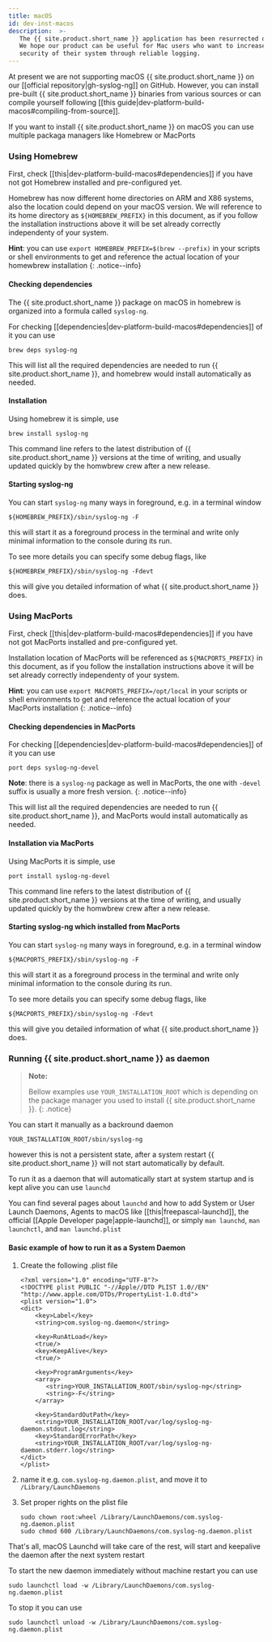 ```yaml
---
title: macOS
id: dev-inst-macos
description:  >-
   The {{ site.product.short_name }} application has been resurrected on macOS by our developer team.
   We hope our product can be useful for Mac users who want to increase the
   security of their system through reliable logging.
---
```


At present we are not supporting macOS {{ site.product.short_name }} on our [[official repository|gh-syslog-ng]] on GitHub. However, you can install pre-built {{ site.product.short_name }} binaries from various sources or can compile yourself following [[this guide|dev-platform-build-macos#compiling-from-source]].

If you want to install {{ site.product.short_name }} on macOS you can use multiple packaga managers like Homebrew or MacPorts

### Using Homebrew

First, check [[this|dev-platform-build-macos#dependencies]] if you have not got Homebrew installed and pre-configured yet.

Homebrew has now different home directories on ARM and X86 systems, also the location could depend on your macOS version. We will reference to its home directory as `${HOMEBREW_PREFIX}` in this document, as if you follow the installation instructions above it will be set already correctly independenty of your system.

**Hint**: you can use `export HOMEBREW_PREFIX=$(brew --prefix)` in your scripts or shell environments to get and reference the actual location of your homewbrew installation
{: .notice--info}

#### Checking dependencies

The {{ site.product.short_name }} package on macOS in homebrew is organized into a formula called `syslog-ng`.

For checking [[dependencies|dev-platform-build-macos#dependencies]] of it you can use

```shell
brew deps syslog-ng
```

This will list all the required dependencies are needed to run {{ site.product.short_name }}, and homebrew would install automatically as needed.

#### Installation

Using homebrew it is simple, use

```shell
brew install syslog-ng
```

This command line refers to the latest distribution of {{ site.product.short_name }} versions at the time of writing, and usually updated quickly by the homwbrew crew after a new release.

#### Starting syslog-ng

You can start `syslog-ng` many ways in foreground, e.g. in a terminal window

```shell
${HOMEBREW_PREFIX}/sbin/syslog-ng -F
```

this will start it as a foreground process in the terminal and write only minimal information to the console during its run.

To see more details you can specify some debug flags, like

```shell
${HOMEBREW_PREFIX}/sbin/syslog-ng -Fdevt
```

this will give you detailed information of what {{ site.product.short_name }} does.

### Using MacPorts

First, check [[this|dev-platform-build-macos#dependencies]] if you have not got MacPorts installed and pre-configured yet.

Installation location of MacPorts will be referenced as `${MACPORTS_PREFIX}` in this document, as if you follow the installation instructions above it will be set already correctly independenty of your system.

**Hint**: you can use `export MACPORTS_PREFIX=/opt/local` in your scripts or shell environments to get and reference the actual location of your MacPorts installation
{: .notice--info}

#### Checking dependencies in MacPorts

For checking [[dependencies|dev-platform-build-macos#dependencies]] of it you can use

```shell
port deps syslog-ng-devel
```

**Note**: there is a `syslog-ng` package as well in MacPorts, the one with `-devel` suffix is usually a more fresh version.
{: .notice--info}

This will list all the required dependencies are needed to run {{ site.product.short_name }}, and MacPorts would install automatically as needed.

#### Installation via MacPorts

Using MacPorts it is simple, use

```shell
port install syslog-ng-devel
```

This command line refers to the latest distribution of {{ site.product.short_name }} versions at the time of writing, and usually updated quickly by the homwbrew crew after a new release.

#### Starting syslog-ng which installed from MacPorts

You can start `syslog-ng` many ways in foreground, e.g. in a terminal window

```shell
${MACPORTS_PREFIX}/sbin/syslog-ng -F
```

this will start it as a foreground process in the terminal and write only minimal information to the console during its run.

To see more details you can specify some debug flags, like

```shell
${MACPORTS_PREFIX}/sbin/syslog-ng -Fdevt
```

this will give you detailed information of what {{ site.product.short_name }} does.

### Running {{ site.product.short_name }} as daemon

> **Note:**
>
> Bellow examples use `YOUR_INSTALLATION_ROOT` which is depending on the package manager you used to install {{ site.product.short_name }}.
{: .notice}

You can start it manually as a backround daemon

```shell
YOUR_INSTALLATION_ROOT/sbin/syslog-ng
```

however this is not a persistent state, after a system restart {{ site.product.short_name }} will not start automatically by default.

To run it as a daemon that will automatically start at system startup and is kept alive you can use `launchd`

You can find several pages about `launchd` and how to add System or User Launch Daemons, Agents to macOS like [[this|freepascal-launchd]], the official [[Apple Developer page|apple-launchd]], or simply `man launchd`, `man launchctl`, and `man launchd.plist`

#### Basic example of how to run it as a System Daemon

1. Create the following .plist file

   ```config
   <?xml version="1.0" encoding="UTF-8"?>
   <!DOCTYPE plist PUBLIC "-//Apple//DTD PLIST 1.0//EN" "http://www.apple.com/DTDs/PropertyList-1.0.dtd">
   <plist version="1.0">
   <dict>
       <key>Label</key>
       <string>com.syslog-ng.daemon</string>
       
       <key>RunAtLoad</key>
       <true/>
       <key>KeepAlive</key>
       <true/>
       
       <key>ProgramArguments</key>
       <array>
          <string>YOUR_INSTALLATION_ROOT/sbin/syslog-ng</string>
          <string>-F</string>
       </array>

       <key>StandardOutPath</key>
       <string>YOUR_INSTALLATION_ROOT/var/log/syslog-ng-daemon.stdout.log</string>
       <key>StandardErrorPath</key>
       <string>YOUR_INSTALLATION_ROOT/var/log/syslog-ng-daemon.stderr.log</string>
   </dict>
   </plist>
   ```

2. name it e.g. `com.syslog-ng.daemon.plist`, and move it to `/Library/LaunchDaemons`
3. Set proper rights on the plist file

   ```shell
   sudo chown root:wheel /Library/LaunchDaemons/com.syslog-ng.daemon.plist
   sudo chmod 600 /Library/LaunchDaemons/com.syslog-ng.daemon.plist
   ```

That's all, macOS Launchd will take care of the rest, will start and keepalive the daemon after the next system restart

To start the new daemon immediately without machine restart you can use

```shell
sudo launchctl load -w /Library/LaunchDaemons/com.syslog-ng.daemon.plist
```

To stop it you can use

```shell
sudo launchctl unload -w /Library/LaunchDaemons/com.syslog-ng.daemon.plist
```
